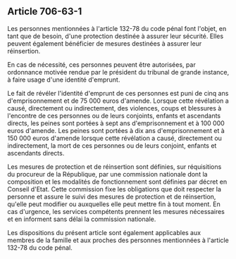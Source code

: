 Article 706-63-1
----
Les personnes mentionnées à l'article 132-78 du code pénal font l'objet, en tant
que de besoin, d'une protection destinée à assurer leur sécurité. Elles peuvent
également bénéficier de mesures destinées à assurer leur réinsertion.

En cas de nécessité, ces personnes peuvent être autorisées, par ordonnance
motivée rendue par le président du tribunal de grande instance, à faire usage
d'une identité d'emprunt.

Le fait de révéler l'identité d'emprunt de ces personnes est puni de cinq ans
d'emprisonnement et de 75 000 euros d'amende. Lorsque cette révélation a causé,
directement ou indirectement, des violences, coups et blessures à l'encontre de
ces personnes ou de leurs conjoints, enfants et ascendants directs, les peines
sont portées à sept ans d'emprisonnement et à 100 000 euros d'amende. Les peines
sont portées à dix ans d'emprisonnement et à 150 000 euros d'amende lorsque
cette révélation a causé, directement ou indirectement, la mort de ces personnes
ou de leurs conjoint, enfants et ascendants directs.

Les mesures de protection et de réinsertion sont définies, sur réquisitions du
procureur de la République, par une commission nationale dont la composition et
les modalités de fonctionnement sont définies par décret en Conseil d'Etat.
Cette commission fixe les obligations que doit respecter la personne et assure
le suivi des mesures de protection et de réinsertion, qu'elle peut modifier ou
auxquelles elle peut mettre fin à tout moment. En cas d'urgence, les services
compétents prennent les mesures nécessaires et en informent sans délai la
commission nationale.

Les dispositions du présent article sont également applicables aux membres de la
famille et aux proches des personnes mentionnées à l'article 132-78 du code
pénal.
